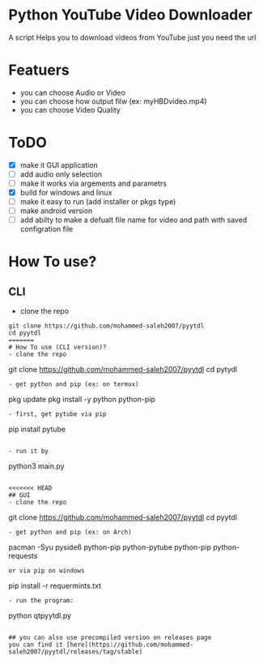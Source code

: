 # Python YouTube Video Downloader

A script Helps you to download videos from YouTube just you need the url

# Featuers
 - you can choose Audio or Video
 - you can choose how output filw (ex: myHBDvideo.mp4)
 - you can choose Video Quality

# ToDO
* [x] make it GUI application
* [ ] add audio only selection
* [ ] make it works via argements and parametrs
* [x] build for windows and linux
* [ ] make it easy to run (add installer or pkgs type)
* [ ] make android version
* [ ] add abilty to make a defualt file name for video and path with saved configration file

# How To use?
## CLI
- clone the repo
```
git clone https://github.com/mohammed-saleh2007/pyytdl
cd pyytdl
=======
# How To use (CLI version)?
- clone the repo
```
git clone https://github.com/mohammed-saleh2007/pyytdl
cd pytydl
```
- get python and pip (ex: on termux)
```
pkg update
pkg install -y python python-pip
```
- first, get pytube via pip
```
pip install pytube
```

- run it by
```
python3 main.py
```

<<<<<<< HEAD
## GUI
- clone the repo
```
git clone https://github.com/mohammed-saleh2007/pyytdl
cd pyytdl
```
- get python and pip (ex: on Arch)
```
pacman -Syu pyside6 python-pip python-pytube python-pip python-requests
```
or via pip on windows
```
pip install -r requermints.txt
```
- run the program:
```
python qtpyytdl.py
```

## you can also use precompiled version on releases page
you can find it [here](https://github.com/mohammed-saleh2007/pyytdl/releases/tag/stable)

